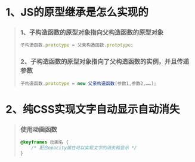 # 1、JS的原型继承是怎么实现的

> ### 1、子构造函数的原型对象指向父构造函数的原型对象
>
> ```js
> 子构造函数.prototype = 父亲构造函数.prototype;
> ```
>
> ### 2、子构造函数的原型对象指向了父构造函数的实例，并且传递参数
>
> ```js
> 子构造函数.prototype = new 父亲构造函数(参数1,参数2,……);
> ```

# 2、纯CSS实现文字自动显示自动消失

> ### 使用动画函数
>
> ```css
> @keyframes 动画名 {
>     /* 配合opacity属性可以实现文字的消失和显示 */
> }
> ```

